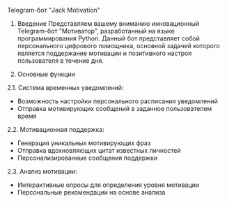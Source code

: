 Telegram-бот "Jack Motivation"

1. Введение
Представляем вашему вниманию инновационный Telegram-бот "Мотиватор", разработанный на языке программирования Python. Данный бот представляет собой персонального цифрового помощника, основной задачей которого является поддержание мотивации и позитивного настроя пользователя в течение дня.

2. Основные функции

2.1. Система временных уведомлений:
- Возможность настройки персонального расписания уведомлений
- Отправка мотивирующих сообщений в заданное пользователем время

2.2. Мотивационная поддержка:
- Генерация уникальных мотивирующих фраз
- Отправка вдохновляющих цитат известных личностей
- Персонализированные сообщения поддержки

2.3. Анализ мотивации:
- Интерактивные опросы для определения уровня мотивации
- Персональные рекомендации на основе анализа

